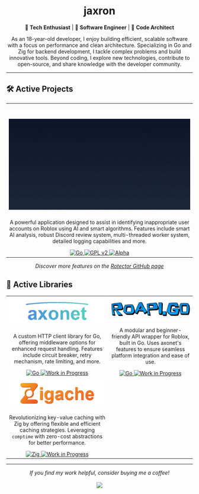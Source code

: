<h1 align="center">jaxron</h1>
<p align="center">
  🌟 <b>Tech Enthusiast</b> | 🚀 <b>Software Engineer</b> | 🎨 <b>Code Architect</b>
</p>
<p align="center">
  As an 18-year-old developer, I enjoy building efficient, scalable software with a focus on performance and clean architecture. Specializing in Go and Zig for backend development, I tackle complex problems and build innovative tools. Beyond coding, I explore new technologies, contribute to open-source, and share knowledge with the developer community.
</p>

---

## 🛠️ Active Projects

<table>
  <tr>
    <td align="center">
      <h1 align="center">
        <a href="https://github.com/rotector/rotector">
          <picture>
            <img width="800" alt="Rotector" src="./assets/images/rotector_banner.gif">
          </picture>
        </a>
      </h1>
      <p>A powerful application designed to assist in identifying inappropriate user accounts on Roblox using AI and smart algorithms. Features include smart AI analysis, robust Discord review system, multi-threaded worker system, detailed logging capabilities and more.</p>
      <a href="https://go.dev/">
        <img src="https://img.shields.io/badge/-Go-00ADD8?style=flat-square&logo=go&logoColor=white" alt="Go">
      </a>
      <a href="https://github.com/rotector/rotector/blob/main/LICENSE">
        <img src="https://img.shields.io/badge/-GPL%20v2-blue?style=flat-square" alt="GPL v2">
      </a>
      <a href="https://github.com/rotector/rotector">
        <img src="https://img.shields.io/badge/-Alpha-red?style=flat-square" alt="Alpha">
      </a>
    </td>
  </tr>
</table>

<p align="center"><i>Discover more features on the <a href="https://github.com/rotector/rotector">Rotector GitHub page</a></i></p>

## 🔭 Active Libraries

<table>
  <tr>
    <td align="center">
      <a href="https://github.com/jaxron/axonet">
        <img src="assets/images/axonet_banner.png" alt="axonet Banner" width="300">
      </a>
      <p>A custom HTTP client library for Go, offering middleware options for enhanced request handling. Features include circuit breaker, retry mechanism, rate limiting, and more.</p>
      <a href="https://go.dev/">
        <img src="https://img.shields.io/badge/-Go-00ADD8?style=flat-square&logo=go&logoColor=white" alt="Go">
      </a>
      <a href="https://github.com/jaxron/axonet">
        <img src="https://img.shields.io/badge/-WIP-red?style=flat-square" alt="Work in Progress">
      </a>
    </td>
    <td align="center">
      <a href="https://github.com/jaxron/roapi.go">
        <img src="assets/images/roapi_banner.png" alt="roapi.go Banner" width="300">
      </a>
      <p>A modular and beginner-friendly API wrapper for Roblox, built in Go. Uses axonet's features to ensure seamless platform integration and ease of use.</p>
      <a href="https://go.dev/">
        <img src="https://img.shields.io/badge/-Go-00ADD8?style=flat-square&logo=go&logoColor=white" alt="Go">
      </a>
      <a href="https://github.com/jaxron/roapi.go">
        <img src="https://img.shields.io/badge/-WIP-red?style=flat-square" alt="Work in Progress">
      </a>
    </td>
  </tr>
  <tr>
    <td align="center">
      <a href="https://github.com/jaxron/zigache">
        <img src="assets/images/zigache_banner.png" alt="Zigache Banner" width="300">
      </a>
      <p>Revolutionizing key-value caching with Zig by offering flexible and efficient caching strategies. Leveraging <code>comptime</code> with zero-cost abstractions for better performance.</p>
      <a href="https://ziglang.org/">
        <img src="https://img.shields.io/badge/-Zig-orange?style=flat-square&logo=zig&logoColor=white" alt="Zig">
      </a>
      <a href="https://github.com/jaxron/zigache">
        <img src="https://img.shields.io/badge/-WIP-red?style=flat-square" alt="Work in Progress">
      </a>
    </td>
    <td></td>
  </tr>
</table>

---

<p align="center">
  <i>If you find my work helpful, consider buying me a coffee!</i>
  <br><br>
  <a href='https://ko-fi.com/K3K612AWHA'>
    <img src='https://storage.ko-fi.com/cdn/brandasset/v2/support_me_on_kofi_blue.png' height='50'>
  </a>
</p>
